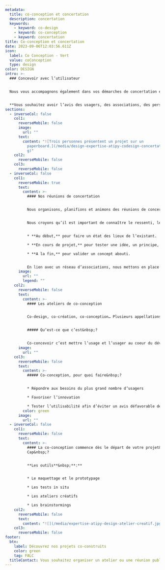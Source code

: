 ```yaml
---
metadata:
  title: co-conception et concertation
  description: concertation
  keywords:
    - keyword: co-design
    - keyword: co-conception
    - keyword: concertation
title: Co-conception et concertation
date: 2023-09-06T12:03:56.611Z
icon:
  label: Co Conception - Vert
  value: coConception
  type: design
color: DESIGN
intro: >-
  ### Concevoir avec l’utilisateur


  Nous vous accompagnons également dans vos démarches de concertation et de co-design auprès des usagers. Par le biais de réunions et d’ateliers, nous échangeons avec les utilisateurs. En plus de l’enrichissement que cela apporte, consulter les utilisateurs de votre produit ou les bénéficiaires de votre service vous assure une bonne compréhension des besoins et un outil final adapté à la diversité de vos cibles.


  **Vous souhaitez avoir l’avis des usagers, des associations, des personnes en situation de handicap&nbsp;?**
sections:
  - inverseCol: false
    col1:
      reverseMobile: false
      image:
        url: ""
      text:
        content: "![Trois personnes présentent un projet sur un
          paperboard.](/media/design-expertise-atipy-codesign-concertation-2.jp\
          g)"
    col2:
      reverseMobile: false
    col3:
      reverseMobile: false
  - inverseCol: false
    col1:
      reverseMobile: true
      text:
        content: >-
          #### Nos réunions de concertation


          Nous organisons, planifions et animons des réunions de concertations adaptées à vos besoins en lien avec des associations. 


          Nous croyons qu’il est important de connaître le ressenti, les besoins et les avis des personnes concernées par un outil ou un service. C’est pourquoi ces réunions peuvent avoir lieu à différents moments clefs de votre projet.


          * **Au début,** pour faire un état des lieux de l’existant.

          * **En cours de projet,** pour tester une idée, un principe, un support.

          * **A la fin,** pour valider un concept abouti.


          En lien avec un réseau d’associations, nous mettons en place des réunions sur site ou dans vos bureaux.
      image:
        url: ""
        legend: ""
    col2:
      reverseMobile: false
      text:
        content: >-
          #### Les ateliers de co-conception


          Co-design, co-création, co-conception… Plusieurs appellations sont utilisées mais le principe reste le même&nbsp;: concevoir avec les utilisateurs.


          ##### Qu’est-ce que c’est&nbsp;?


          Co-concevoir c’est mettre l’usage et l’usager au coeur du développement d’un produit, d’un service ou d’un outil de communication. Ce processus implique la participation des utilisateurs dans la phase d’élaboration du concept jusqu’à sa finalisation. Cette méthode est particulièrement intéressante pour répondre aux besoins spécifiques (handicap sensoriel, cognitif, moteur, linguistique…).
      image:
        url: ""
    col3:
      reverseMobile: false
      text:
        content: >-
          ##### Co-conception, pour quoi faire&nbsp;?


          * Répondre aux besoins du plus grand nombre d’usagers

          * Favoriser l’innovation

          * Tester l’utilisabilité afin d’éviter un avis défavorable de l’utilisateur en situation de handicap au moment de la finalisation du projet.
        color: green
      image:
        url: ""
  - inverseCol: false
    col1:
      reverseMobile: false
      text:
        content: >-
          #### La co-conception commence dès le départ de votre projet&nbsp;!
          Cap&nbsp;?


          **Les outils**&nbsp;**:**


          * L﻿e maquettage et le prototypage

          * L﻿es tests in situ

          * L﻿es ateliers créatifs

          * Les brainstormings
    col2:
      reverseMobile: false
      text:
        content: "![](/media/expertise-atipy-design-atelier-creatif.jpg)"
    col3:
      reverseMobile: false
footer:
  btn:
    label: Découvrez nos projets co-construits
    color: green
    tag: FALC
  titleContact: Vous souhaitez organiser un atelier ou une réunion publique ?
---
```

